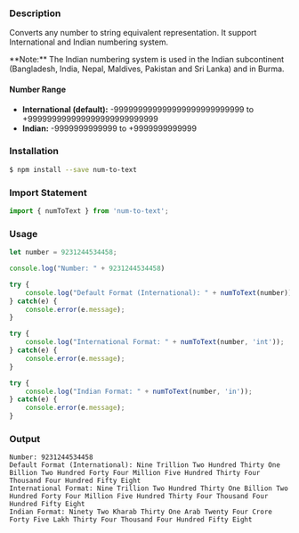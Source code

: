 ### Description
<p>Converts any number to string equivalent representation. It support International and Indian numbering system.</p>
<p>**Note:** The Indian numbering system is used in the Indian subcontinent (Bangladesh, India, Nepal, Maldives, Pakistan and Sri Lanka) and in Burma.</p> 

#### Number Range
 * **International (default):** -999999999999999999999999999 to +999999999999999999999999999 
 * **Indian:** -9999999999999 to +9999999999999

### Installation
```sh
$ npm install --save num-to-text
```

### Import Statement
```js
import { numToText } from 'num-to-text';
```

### Usage
```js
let number = 9231244534458;

console.log("Number: " + 9231244534458)

try {
    console.log("Default Format (International): " + numToText(number));
} catch(e) {
    console.error(e.message);
}

try {
    console.log("International Format: " + numToText(number, 'int'));
} catch(e) {
    console.error(e.message);
}

try {
    console.log("Indian Format: " + numToText(number, 'in'));
} catch(e) {
    console.error(e.message);
}
```

### Output
```
Number: 9231244534458
Default Format (International): Nine Trillion Two Hundred Thirty One Billion Two Hundred Forty Four Million Five Hundred Thirty Four Thousand Four Hundred Fifty Eight
International Format: Nine Trillion Two Hundred Thirty One Billion Two Hundred Forty Four Million Five Hundred Thirty Four Thousand Four Hundred Fifty Eight
Indian Format: Ninety Two Kharab Thirty One Arab Twenty Four Crore Forty Five Lakh Thirty Four Thousand Four Hundred Fifty Eight
```

